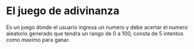 <h1>El juego de adivinanza</h1>
Es un juego donde el usuario ingresa un numero y debe acertar el numero aleatorio generado que tendra un rango de 0 a 100, consta de 5 intentos como maximo para ganar.
